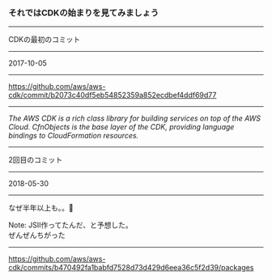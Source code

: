 ### それではCDKの始まりを見てみましょう

---

CDKの最初のコミット

---

2017-10-05

---

https://github.com/aws/aws-cdk/commit/b2073c40df5eb54852359a852ecdbef4ddf69d77

---

_The AWS CDK is a rich class library for building services on top of the AWS Cloud. CfnObjects is the base layer of the CDK, providing language bindings to CloudFormation resources._

---

2回目のコミット

---

2018-05-30

---

なぜ半年以上も。。🤔

Note:
JSII作ってたんだ、と予想した。  
ぜんぜんちがった

---

https://github.com/aws/aws-cdk/commits/b470492fa1babfd7528d73d429d6eea36c5f2d39/packages
